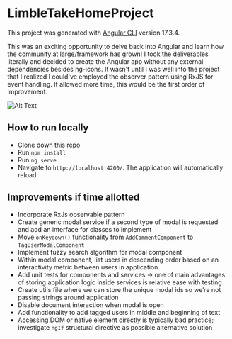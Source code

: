 # LimbleTakeHomeProject

This project was generated with [Angular CLI](https://github.com/angular/angular-cli) version 17.3.4.

This was an exciting opportunity to delve back into Angular and learn how the community at large/framework has grown! I took the deliverables literally and decided to create the Angular app without any external
dependencies besides ng-icons. It wasn't until I was well into the project that I realized I could've employed the observer pattern
using RxJS for event handling. If allowed more time, this would be the first order of improvement.     


![Alt Text](https://media.giphy.com/media/v1.Y2lkPTc5MGI3NjExNDgyYjM2Mm93NmVqYzRwbHR1NnkxNmQwamY5b2FsNHV2OXFoN3U5NyZlcD12MV9pbnRlcm5hbF9naWZfYnlfaWQmY3Q9Zw/E3qpuvFL7AreMdXssJ/giphy.gif##)

## How to run locally

 - Clone down this repo
 - Run `npm install`
 - Run `ng serve`
 - Navigate to `http://localhost:4200/`. The application will automatically reload.

## Improvements if time allotted

  - Incorporate RxJs observable pattern
  - Create generic modal service if a second type of modal is requested and add an interface for classes to implement
  - Move `onKeydown()` functionality from `AddCommentComponent` to `TagUserModalComponent`
  - Implement fuzzy search algorithm for modal component
  - Within modal component, list users in descending order based on an interactivity metric between users in application 
  - Add unit tests for components and services -> one of main advantages of storing application logic inside services is relative ease with testing
  - Create utils file where we can store the unique modal ids so we’re not passing strings around application
  - Disable document interaction when modal is open
  - Add functionality to add tagged users in middle and beginning of text
  - Accessing DOM or native element directly is typically bad practice; investigate `ngIf` structural directive as possible alternative solution


